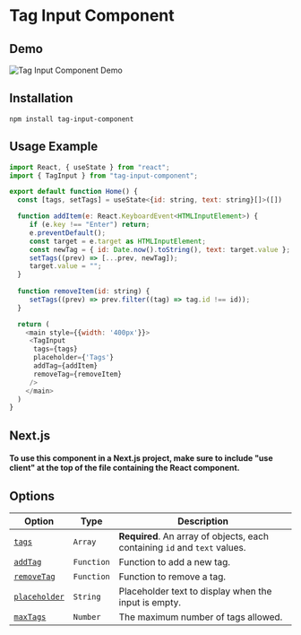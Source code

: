 # Tag Input Component

## Demo
![Tag Input Component Demo](https://github.com/ViniciusBenfica/tag-input-component/raw/main/demo.gif)

## Installation
```
npm install tag-input-component
```

## Usage Example

```javascript
import React, { useState } from "react";
import { TagInput } from "tag-input-component";

export default function Home() {
  const [tags, setTags] = useState<{id: string, text: string}[]>([])

  function addItem(e: React.KeyboardEvent<HTMLInputElement>) {
     if (e.key !== "Enter") return;
     e.preventDefault();
     const target = e.target as HTMLInputElement;
     const newTag = { id: Date.now().toString(), text: target.value };
     setTags((prev) => [...prev, newTag]);
     target.value = "";
  }
	
  function removeItem(id: string) {
     setTags((prev) => prev.filter((tag) => tag.id !== id));
  }

  return (
    <main style={{width: '400px'}}>
     <TagInput
      tags={tags}
      placeholder={'Tags'}
      addTag={addItem}
      removeTag={removeItem}
     />
    </main>
  )
}
```

## Next.js

#### To use this component in a Next.js project, make sure to include "use client" at the top of the file containing the React component.

## Options

Option | Type | Description
--- | --- | ---
| [`tags`](#tags) | `Array` | **Required**. An array of objects, each containing `id` and `text` values. |
| [`addTag`](#addTag) | `Function` | Function to add a new tag.|
| [`removeTag`](#removeTag) | `Function` | Function to remove a tag. |
| [`placeholder`](#placeholder) | `String` | Placeholder text to display when the input is empty. |
| [`maxTags`](#maxTags) | `Number` | The maximum number of tags allowed. |